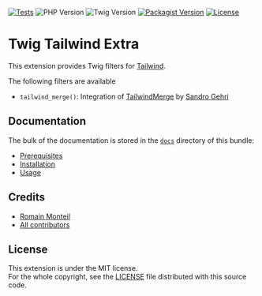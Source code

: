 [![Tests](https://img.shields.io/github/actions/workflow/status/tales-from-a-dev/twig-tailwind-extra/ci.yml?label=tests&style=for-the-badge)](https://github.com/tales-from-a-dev/flowbite-bundle/actions/workflows/ci.yml)
![PHP Version](https://img.shields.io/badge/php->=8.2-4f5b93.svg?style=for-the-badge)
![Twig Version](https://img.shields.io/badge/twig->=3.0-000.svg?style=for-the-badge)
[![Packagist Version](https://img.shields.io/packagist/v/tales-from-a-dev/twig-tailwind-extra?style=for-the-badge)](https://packagist.org/packages/tales-from-a-dev/twig-tailwind-extra)
[![License](https://img.shields.io/github/license/talesfromadev/twig-tailwind-extra?style=for-the-badge)](https://github.com/tales-from-a-dev/twig-tailwind-extra/blob/main/LICENSE)

# Twig Tailwind Extra

This extension provides Twig filters for [Tailwind](https://tailwindcss.com/).

The following filters are available

* `tailwind_merge()`: Integration of [TailwindMerge](https://github.com/gehrisandro/tailwind-merge-php) by [Sandro Gehri](https://github.com/gehrisandro)

## Documentation

The bulk of the documentation is stored in the [`docs`](docs/index.md) directory of this bundle:

* [Prerequisites](docs/index.md#prerequisites)
* [Installation](docs/index.md#installation)
* [Usage](docs/index.md#usage)

## Credits

* [Romain Monteil](https://github.com/ker0x)
* [All contributors](https://github.com/talesfromadev/twig-tailwind-extra/graphs/contributors)

## License

This extension is under the MIT license.  
For the whole copyright, see the [LICENSE](LICENSE) file distributed with this source code.
